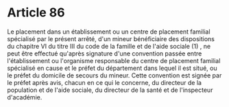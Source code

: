 # Article 86

Le placement dans un établissement ou un centre de placement familial spécialisé par le présent arrêté, d'un mineur bénéficiaire des dispositions du chapitre VI du titre III du code de la famille et de l'aide sociale (1) , ne peut être effectué qu'après signature d'une convention passée entre l'établissement ou l'organisme responsable du centre de placement familial spécialisé en cause et le préfet du département dans lequel il est situé, ou le préfet du domicile de secours du mineur. Cette convention est signée par le préfet après avis, chacun en ce qui le concerne, du directeur de la population et de l'aide sociale, du directeur de la santé et de l'inspecteur d'académie.
